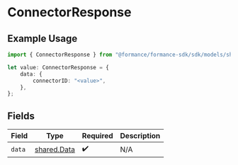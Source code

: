 # ConnectorResponse

## Example Usage

```typescript
import { ConnectorResponse } from "@formance/formance-sdk/sdk/models/shared";

let value: ConnectorResponse = {
    data: {
        connectorID: "<value>",
    },
};
```

## Fields

| Field                                             | Type                                              | Required                                          | Description                                       |
| ------------------------------------------------- | ------------------------------------------------- | ------------------------------------------------- | ------------------------------------------------- |
| `data`                                            | [shared.Data](../../../sdk/models/shared/data.md) | :heavy_check_mark:                                | N/A                                               |